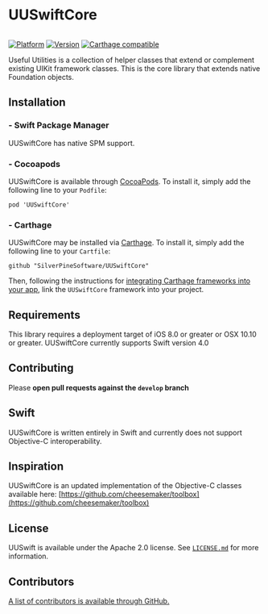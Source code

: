 # UUSwiftCore

<img src = "https://jonhays.me/uploads/2020/86a3741f4b.jpg" alt="" />

[![Platform](http://cocoapod-badges.herokuapp.com/p/UUSwiftCore/badge.png)](http://cocoadocs.org/docsets/UUSwift)
[![Version](http://cocoapod-badges.herokuapp.com/v/UUSwiftCore/badge.png)](http://cocoadocs.org/docsets/UUSwift)
[![Carthage compatible](https://img.shields.io/badge/Carthage-compatible-4BC51D.svg?style=flat)](https://github.com/Carthage/Carthage)

Useful Utilities is a collection of helper classes that extend or complement existing UIKit framework classes. This is the core library that extends native Foundation objects.

## Installation

### - Swift Package Manager

UUSwiftCore has native SPM support.

### - Cocoapods

UUSwiftCore is available through [CocoaPods](http://cocoapods.org). To install it, simply add the following line to your `Podfile`:

```
pod 'UUSwiftCore'
```

### - Carthage

UUSwiftCore may be installed via [Carthage](https://github.com/Carthage/Carthage). To install it, simply add the following line to your `Cartfile`:

```
github "SilverPineSoftware/UUSwiftCore"
```

Then, following the instructions for [integrating Carthage frameworks into your app](https://github.com/Carthage/Carthage#if-youre-building-for-ios-tvos-or-watchos), link the `UUSwiftCore` framework into your project.

## Requirements

This library requires a deployment target of iOS 8.0 or greater or OSX 10.10 or greater.
UUSwiftCore currently supports Swift version 4.0 

## Contributing

Please **open pull requests against the `develop` branch**

## Swift

UUSwiftCore is written entirely in Swift and currently does not support Objective-C interoperability.

## Inspiration

UUSwiftCore is an updated implementation of the Objective-C classes available here:
[https://github.com/cheesemaker/toolbox](https://github.com/cheesemaker/toolbox)

## License

UUSwift is available under the Apache 2.0 license. See [`LICENSE.md`](https://github.com/SilverPineSoftware/UUSwiftCore/blob/master/LICENSE.md) for more information.

## Contributors

[A list of contributors is available through GitHub.](https://github.com/SilverPineSoftware/UUSwiftCore/graphs/contributors)
